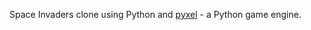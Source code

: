 Space Invaders clone using Python and [pyxel](https://github.com/kitao/pyxel) - a Python game engine.
